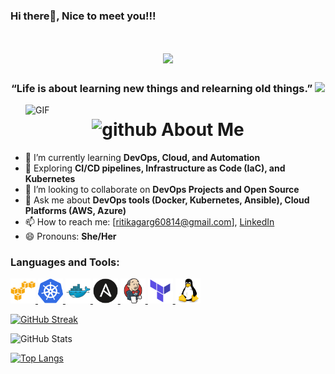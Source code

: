 ### Hi there👋, Nice to meet you!!!

<h1 align="center">
  <a href="https://git.io/typing-svg">
    <img src="https://readme-typing-svg.herokuapp.com/?lines=Hello,+World!;DevOps+Engineer+in+the+making;Cloud,+CI/CD,+and+Automation&center=true&size=29">
  </a>
</h1>

<h3 align="center">“Life is about learning new things and relearning old things.”
<img src="https://media.giphy.com/media/WUlplcMpOCEmTGBtBW/giphy.gif" width="40px"></h3>

<img align="right" alt="GIF" src="https://community.aws/_next/image?url=https%3A%2F%2Fcommunity.aws%2Fraw-post-images%2Fconcepts%2Fdevops-essentials%2Fimages%2Fdevops_loop.jpeg%3FimgSize%3D1600x960&w=1920&q=75" width="480px"/>

<h1 align="center"> <img height="40" width="40" alt="github" src="https://cdn.jsdelivr.net/npm/simple-icons@v3/icons/github.svg" /> About Me </h1>

- 🔭 I’m currently learning **DevOps, Cloud, and Automation**
- 🌱 Exploring **CI/CD pipelines, Infrastructure as Code (IaC), and Kubernetes**
- 👯 I’m looking to collaborate on **DevOps Projects and Open Source**
- 💬 Ask me about **DevOps tools (Docker, Kubernetes, Ansible), Cloud Platforms (AWS, Azure)**
- 📫 How to reach me: [ritikagarg60814@gmail.com], [LinkedIn](https://www.linkedin.com/in/ritika-garg-b39270194/)
- 😄 Pronouns: **She/Her**

<h3 align="left">Languages and Tools:</h3>
<p align="left"> 
  <a href="https://aws.amazon.com/" target="_blank">
    <img src="https://raw.githubusercontent.com/devicons/devicon/master/icons/amazonwebservices/amazonwebservices-original.svg" alt="aws" width="40" height="40"/>
  </a> 
  <a href="https://kubernetes.io/" target="_blank">
    <img src="https://raw.githubusercontent.com/devicons/devicon/master/icons/kubernetes/kubernetes-plain.svg" alt="kubernetes" width="40" height="40"/>
  </a> 
  <a href="https://www.docker.com/" target="_blank">
    <img src="https://raw.githubusercontent.com/devicons/devicon/master/icons/docker/docker-original.svg" alt="docker" width="40" height="40"/>
  </a> 
  <a href="https://www.ansible.com/" target="_blank">
    <img src="https://raw.githubusercontent.com/devicons/devicon/master/icons/ansible/ansible-original.svg" alt="ansible" width="40" height="40"/>
  </a> 
  <a href="https://www.jenkins.io/" target="_blank">
    <img src="https://raw.githubusercontent.com/devicons/devicon/master/icons/jenkins/jenkins-original.svg" alt="jenkins" width="40" height="40"/>
  </a> 
  <a href="https://www.terraform.io/" target="_blank">
    <img src="https://raw.githubusercontent.com/devicons/devicon/master/icons/terraform/terraform-original.svg" alt="terraform" width="40" height="40"/>
  </a>
  <a href="https://www.linux.org/" target="_blank">
    <img src="https://raw.githubusercontent.com/devicons/devicon/master/icons/linux/linux-original.svg" alt="linux" width="40" height="40"/>
  </a>
</p>

[![GitHub Streak](https://github-readme-streak-stats.herokuapp.com?user=ritikagarg0326&theme=dracula&date_format=j%20M%5B%20Y%5D)](https://git.io/streak-stats)

![GitHub Stats](https://github-readme-stats.vercel.app/api?username=ritikagarg0326&theme=radical&show_icons=true)

[![Top Langs](https://github-readme-stats.vercel.app/api/top-langs/?username=ritikagarg0326&layout=compact&theme=radical)](https://github.com/ritikagarg0326/github-readme-stats)

